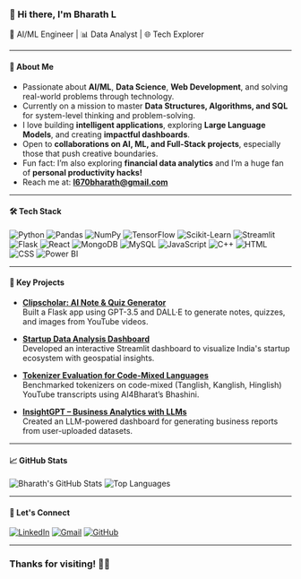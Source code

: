 ### 👋 Hi there, I'm **Bharath L**  
🚀 AI/ML Engineer | 📊 Data Analyst | 🌐 Tech Explorer

---

#### 🌟 About Me  
- Passionate about **AI/ML**, **Data Science**, **Web Development**, and solving real-world problems through technology.
- Currently on a mission to master **Data Structures, Algorithms, and SQL** for system-level thinking and problem-solving.
- I love building **intelligent applications**, exploring **Large Language Models**, and creating **impactful dashboards**.
- Open to **collaborations on AI, ML, and Full-Stack projects**, especially those that push creative boundaries.
- Fun fact: I’m also exploring **financial data analytics** and I’m a huge fan of **personal productivity hacks!**
- Reach me at: **l670bharath@gmail.com**

---

#### 🛠️ Tech Stack

![Python](https://img.shields.io/badge/-Python-3776AB?style=flat&logo=python&logoColor=white)
![Pandas](https://img.shields.io/badge/-Pandas-150458?style=flat&logo=pandas)
![NumPy](https://img.shields.io/badge/-NumPy-013243?style=flat&logo=numpy&logoColor=white)
![TensorFlow](https://img.shields.io/badge/-TensorFlow-FF6F00?style=flat&logo=tensorflow&logoColor=white)
![Scikit-Learn](https://img.shields.io/badge/-Scikit--Learn-F7931E?style=flat&logo=scikit-learn&logoColor=white)
![Streamlit](https://img.shields.io/badge/-Streamlit-FF4B4B?style=flat&logo=streamlit&logoColor=white)
![Flask](https://img.shields.io/badge/-Flask-000000?style=flat&logo=flask)
![React](https://img.shields.io/badge/-React-61DAFB?style=flat&logo=react)
![MongoDB](https://img.shields.io/badge/-MongoDB-47A248?style=flat&logo=mongodb&logoColor=white)
![MySQL](https://img.shields.io/badge/-MySQL-4479A1?style=flat&logo=mysql&logoColor=white)
![JavaScript](https://img.shields.io/badge/-JavaScript-F7DF1E?style=flat&logo=javascript&logoColor=black)
![C++](https://img.shields.io/badge/-C++-00599C?style=flat&logo=c%2B%2B&logoColor=white)
![HTML](https://img.shields.io/badge/-HTML5-E34F26?style=flat&logo=html5&logoColor=white)
![CSS](https://img.shields.io/badge/-CSS3-1572B6?style=flat&logo=css3)
![Power BI](https://img.shields.io/badge/-Power%20BI-F2C811?style=flat&logo=power-bi&logoColor=black)

---

#### 🚀 Key Projects
- **[Clipscholar: AI Note & Quiz Generator](https://github.com/BharathL2/Clipscholar)**  
  Built a Flask app using GPT-3.5 and DALL·E to generate notes, quizzes, and images from YouTube videos.

- **[Startup Data Analysis Dashboard](https://github.com/BharathL2/Startup-Data-India-Analysis)**  
  Developed an interactive Streamlit dashboard to visualize India's startup ecosystem with geospatial insights.

- **[Tokenizer Evaluation for Code-Mixed Languages](https://github.com/BharathL2/Tokenizer-Evaluation-CodeMixed)**  
  Benchmarked tokenizers on code-mixed (Tanglish, Kanglish, Hinglish) YouTube transcripts using AI4Bharat’s Bhashini.

- **[InsightGPT – Business Analytics with LLMs](https://github.com/BharathL2/InsightGPT)**  
  Created an LLM-powered dashboard for generating business reports from user-uploaded datasets.

---

#### 📈 GitHub Stats

![Bharath's GitHub Stats](https://github-readme-stats.vercel.app/api?username=BharathL2&show_icons=true&theme=tokyonight)
![Top Languages](https://github-readme-stats.vercel.app/api/top-langs/?username=BharathL2&layout=compact&theme=tokyonight)

---

#### 🔗 Let's Connect

[![LinkedIn](https://img.shields.io/badge/-LinkedIn-blue?style=flat&logo=linkedin&logoColor=white)](https://www.linkedin.com/in/bharath-l-5a3886261/)
[![Gmail](https://img.shields.io/badge/-Gmail-D14836?style=flat&logo=gmail&logoColor=white)](mailto:l670bharath@gmail.com)
[![GitHub](https://img.shields.io/badge/-GitHub-181717?style=flat&logo=github&logoColor=white)](https://github.com/BharathL2)

---

### Thanks for visiting! 🚀✨
